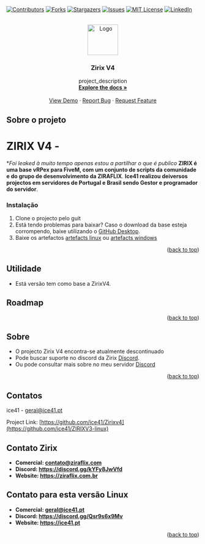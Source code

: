 <!-- Improved compatibility of back to top link: See: https://github.com/othneildrew/Best-README-Template/pull/73 -->
<a name="readme-top"></a>
<!--
*** Thanks for checking out the Best-README-Template. If you have a suggestion
*** that would make this better, please fork the repo and create a pull request
*** or simply open an issue with the tag "enhancement".
*** Don't forget to give the project a star!
*** Thanks again! Now go create something AMAZING! :D
-->



<!-- PROJECT SHIELDS -->
<!--
*** I'm using markdown "reference style" links for readability.
*** Reference links are enclosed in brackets [ ] instead of parentheses ( ).
*** See the bottom of this document for the declaration of the reference variables
*** for contributors-url, forks-url, etc. This is an optional, concise syntax you may use.
*** https://www.markdownguide.org/basic-syntax/#reference-style-links
-->
[![Contributors][contributors-shield]][contributors-url]
[![Forks][forks-shield]][forks-url]
[![Stargazers][stars-shield]][stars-url]
[![Issues][issues-shield]][issues-url]
[![MIT License][license-shield]][license-url]
[![LinkedIn][linkedin-shield]][linkedin-url]



<!-- PROJECT LOGO -->
<br />
<div align="center">
  <a href="https://github.com/ice41/ZirixV4">
    <img src="https://github.com/ice41/ZIRIXV3-linux/assets/1908605/8b2b4009-fc7a-4a15-b228-3f66adf16f6c" alt="Logo" width="80" height="80">
  </a>

<h3 align="center">Zirix V4</h3>

  <p align="center">
    project_description
    <br />
    <a href="https://github.com/ice41/ZIRIXV3-linux"><strong>Explore the docs »</strong></a>
    <br />
    <br />
    <a href="https://github.com/ice41/ZIRIXV3-linux">View Demo</a>
    ·
    <a href="https://github.com/ice41/ZIRIXV3-linux/issues">Report Bug</a>
    ·
    <a href="https://github.com/ice41/ZIRIXV3-linux/issues">Request Feature</a>
  </p>
</div>

<!-- ABOUT THE PROJECT -->
## Sobre o projeto

# ZIRIX V4 -
**Foi leaked à muito tempo apenas estou a partilhar o que é publico*
**ZIRIX é uma base vRPex para FiveM, com um conjunto de scripts da comunidade e do grupo de desenvolvimento da ZIRAFLIX**.
**Ice41 realizou deiversos projectos em servidores de Portugal e Brasil sendo Gestor e programador do servidor**.

### Instalação

1. Clone o projecto pelo guit
2. Está tendo problemas para baixar?
Caso o download da base esteja corrompendo, baixe utilizando o [GitHub Desktop](https://desktop.github.com).
3. Baixe os artefactos [artefacts linux](https://runtime.fivem.net/artifacts/fivem/build_proot_linux/master/) ou [artefacts windows](https://runtime.fivem.net/artifacts/fivem/build_server_windows/master/)

<p align="right">(<a href="#readme-top">back to top</a>)</p>



<!-- USAGE EXAMPLES -->
## Utilidade

- Está versão tem como base a ZirixV4.



<!-- ROADMAP -->
## Roadmap


<p align="right">(<a href="#readme-top">back to top</a>)</p>



<!-- CONTRIBUTING -->
## Sobre
- O projecto Zirix V4 encontra-se atualmente descontinuado
- Pode buscar suporte no discord da Zirix [Discord](https://discord.gg/kYFy8JwVfd). 
- Ou pode consultar mais sobre no meu servidor [Discord](https://discord.gg/Qsr9s6x9Mv)

<p align="right">(<a href="#readme-top">back to top</a>)</p>



<!-- CONTACT -->
## Contatos

ice41 - geral@ice41.pt

Project Link: [https://github.com/ice41/Zirixv4](https://github.com/ice41/ZIRIXV3-linux)

## Contato Zirix
- **Comercial: contato@ziraflix.com**
- **Discord: https://discord.gg/kYFy8JwVfd**
- **Website: https://ziraflix.com.br**

## Contato para esta versão Linux
- **Comercial: geral@ice41.pt**
- **Discord: https://discord.gg/Qsr9s6x9Mv**
- **Website: https://ice41.pt**

<p align="right">(<a href="#readme-top">back to top</a>)</p>


<!-- MARKDOWN LINKS & IMAGES -->
<!-- https://www.markdownguide.org/basic-syntax/#reference-style-links -->
[contributors-shield]: https://img.shields.io/github/contributors/ice41/Zirixv4.svg?style=for-the-badge
[contributors-url]: https://github.com/ice41/Zirixv4/graphs/contributors
[forks-shield]: https://img.shields.io/github/forks/ice41/Zirixv4.svg?style=for-the-badge
[forks-url]: https://github.com/ice41/Zirixv4/network/members
[stars-shield]: https://img.shields.io/github/stars/ice41/Zirixv4.svg?style=for-the-badge
[stars-url]: https://github.com/ice41/Zirixv4/stargazers
[issues-shield]: https://img.shields.io/github/issues/ice41/Zirixv4.svg?style=for-the-badge
[issues-url]: https://github.com/ice41/Zirixv4/issues
[license-shield]: https://img.shields.io/github/license/ice41/Zirixv4.svg?style=for-the-badge
[license-url]: https://github.com/ice41/Zirixv4/blob/master/LICENSE.txt
[linkedin-shield]: https://img.shields.io/badge/-LinkedIn-black.svg?style=for-the-badge&logo=linkedin&colorB=555
[linkedin-url]: https://linkedin.com/in/linkedin_username
[product-screenshot]: images/screenshot.png
[Next.js]: https://img.shields.io/badge/next.js-000000?style=for-the-badge&logo=nextdotjs&logoColor=white
[Next-url]: https://nextjs.org/
[React.js]: https://img.shields.io/badge/React-20232A?style=for-the-badge&logo=react&logoColor=61DAFB
[React-url]: https://reactjs.org/
[Vue.js]: https://img.shields.io/badge/Vue.js-35495E?style=for-the-badge&logo=vuedotjs&logoColor=4FC08D
[Vue-url]: https://vuejs.org/
[Angular.io]: https://img.shields.io/badge/Angular-DD0031?style=for-the-badge&logo=angular&logoColor=white
[Angular-url]: https://angular.io/
[Svelte.dev]: https://img.shields.io/badge/Svelte-4A4A55?style=for-the-badge&logo=svelte&logoColor=FF3E00
[Svelte-url]: https://svelte.dev/
[Laravel.com]: https://img.shields.io/badge/Laravel-FF2D20?style=for-the-badge&logo=laravel&logoColor=white
[Laravel-url]: https://laravel.com
[Bootstrap.com]: https://img.shields.io/badge/Bootstrap-563D7C?style=for-the-badge&logo=bootstrap&logoColor=white
[Bootstrap-url]: https://getbootstrap.com
[JQuery.com]: https://img.shields.io/badge/jQuery-0769AD?style=for-the-badge&logo=jquery&logoColor=white
[JQuery-url]: https://jquery.com 
